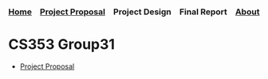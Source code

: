 ### [Home](https://bilgehansandikci.github.io/CS353_Group31/)&emsp;[Project Proposal](https://bilgehansandikci.github.io/CS353_Group31/project_proposal)&emsp;Project Design&emsp;Final Report&emsp;[About](https://bilgehansandikci.github.io/CS353_Group31/about)

# CS353 Group31

- [Project Proposal](https://bilgehansandikci.github.io/CS353_Group31/project_proposal)






